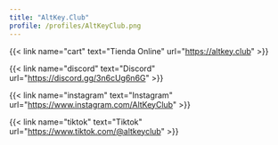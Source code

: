 ```yaml
---
title: "AltKey.Club"
profile: /profiles/AltKeyClub.png
---
```


{{< link name="cart" text="Tienda Online" url="https://altkey.club" >}}

{{< link name="discord" text="Discord" url="https://discord.gg/3n6cUg6n6G" >}}

{{< link name="instagram" text="Instagram" url="https://www.instagram.com/AltKeyClub" >}}

{{< link name="tiktok" text="Tiktok" url="https://www.tiktok.com/@altkeyclub" >}}

